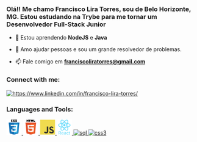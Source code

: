 <!-- [![Linkedin Badge](https://img.shields.io/badge/-LinkedIn-blue?style=flat-square&logo=Linkedin&logoColor=white&link=https://www.linkedin.com/in/fagnerpsantos/)](https://www.linkedin.com/in/fagnerpsantos/) -->

<h3>Olá!! Me chamo Francisco Lira Torres, sou de Belo Horizonte, MG. Estou estudando na Trybe para me tornar um Desenvolvedor Full-Stack Junior</h2>



- 🌱 Estou aprendendo **NodeJS** e **Java**

- 💬 Amo ajudar pessoas e sou um grande resolvedor de problemas.

- 📫 Fale comigo em **franciscoliratorres@gmail.com**

<h3 align="left">Connect with me:</h3>
<p align="left">
<a href="https://www.linkedin.com/in/francisco-lira-torres/" target="blank"><img align="center" src="https://cdn.jsdelivr.net/npm/simple-icons@3.0.1/icons/linkedin.svg" alt="https://www.linkedin.com/in/francisco-lira-torres/" height="30" width="40" /></a>
</p>

<h3 align="left">Languages and Tools:</h3>
<p align="left"> <a href="https://www.w3schools.com/css/" target="_blank"> <img src="https://raw.githubusercontent.com/devicons/devicon/master/icons/css3/css3-original-wordmark.svg" alt="css3" width="40" height="40"/> </a> <a href="https://www.w3.org/html/" target="_blank"> <img src="https://raw.githubusercontent.com/devicons/devicon/master/icons/html5/html5-original-wordmark.svg" alt="html5" width="40" height="40"/> </a> <a href="https://developer.mozilla.org/en-US/docs/Web/JavaScript" target="_blank"> <img src="https://raw.githubusercontent.com/devicons/devicon/master/icons/javascript/javascript-original.svg" alt="javascript" width="40" height="40"/> </a> <a href="https://reactjs.org/" target="_blank"> <img src="https://raw.githubusercontent.com/devicons/devicon/master/icons/react/react-original-wordmark.svg" alt="react" width="40" height="40"/> </a>
<a href="https://www.w3schools.com/sql/" target="_blank"> <img src="http://db4beginners.com/wp-content/uploads/2018/05/images.png" alt="sql" width="40" height="40"/> </a> <a href="https://docs.mongodb.com/" target="_blank"> <img src="https://www.google.com/url?sa=i&url=https%3A%2F%2Fnakedsecurity.sophos.com%2Fpt%2F2017%2F01%2F11%2Fthousands-of-mongodb-databases-compromised-and-held-to-ransom%2F&psig=AOvVaw19LHQFlZTFy5yhhAbDGBGQ&ust=1617816264427000&source=images&cd=vfe&ved=0CAIQjRxqFwoTCNjxiLGR6u8CFQAAAAAdAAAAABAD" alt="css3" width="40" height="40"/></p>

